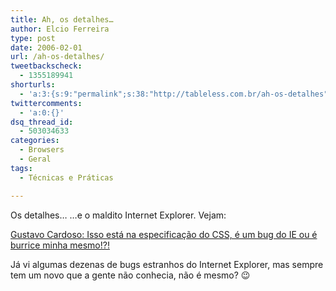 ```yaml
---
title: Ah, os detalhes…
author: Elcio Ferreira
type: post
date: 2006-02-01
url: /ah-os-detalhes/
tweetbackscheck:
  - 1355189941
shorturls:
  - 'a:3:{s:9:"permalink";s:38:"http://tableless.com.br/ah-os-detalhes";s:7:"tinyurl";s:26:"http://tinyurl.com/3ofvzjv";s:4:"isgd";s:19:"http://is.gd/e1lxiY";}'
twittercomments:
  - 'a:0:{}'
dsq_thread_id:
  - 503034633
categories:
  - Browsers
  - Geral
tags:
  - Técnicas e Práticas

---
```

Os detalhes&#8230; &#8230;e o maldito Internet Explorer. Vejam:

[Gustavo Cardoso: Isso está na especificação do CSS, é um bug do IE ou é burrice minha mesmo!?!][1]

Já vi algumas dezenas de bugs estranhos do Internet Explorer, mas sempre tem um novo que a gente não conhecia, não é mesmo? 😉

 [1]: http://gustavocardoso.blogspot.com/2006/02/isso-est-na-especificao-do-css-um-bug.html